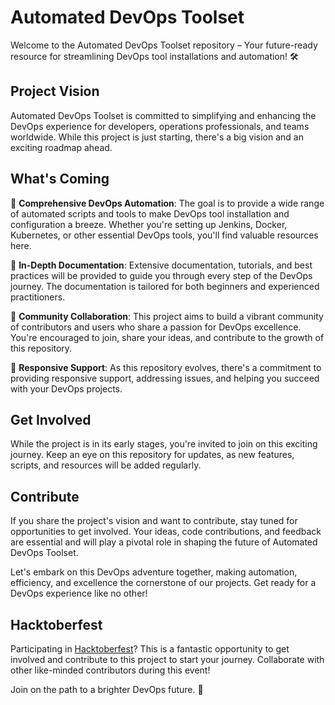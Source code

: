 # Automated DevOps Toolset

Welcome to the Automated DevOps Toolset repository – Your future-ready resource for streamlining DevOps tool installations and automation! 🛠️

## Project Vision

Automated DevOps Toolset is committed to simplifying and enhancing the DevOps experience for developers, operations professionals, and teams worldwide. While this project is just starting, there's a big vision and an exciting roadmap ahead.

## What's Coming

🔹 **Comprehensive DevOps Automation**: The goal is to provide a wide range of automated scripts and tools to make DevOps tool installation and configuration a breeze. Whether you're setting up Jenkins, Docker, Kubernetes, or other essential DevOps tools, you'll find valuable resources here.

🔹 **In-Depth Documentation**: Extensive documentation, tutorials, and best practices will be provided to guide you through every step of the DevOps journey. The documentation is tailored for both beginners and experienced practitioners.

🔹 **Community Collaboration**: This project aims to build a vibrant community of contributors and users who share a passion for DevOps excellence. You're encouraged to join, share your ideas, and contribute to the growth of this repository.

🔹 **Responsive Support**: As this repository evolves, there's a commitment to providing responsive support, addressing issues, and helping you succeed with your DevOps projects.

## Get Involved

While the project is in its early stages, you're invited to join on this exciting journey. Keep an eye on this repository for updates, as new features, scripts, and resources will be added regularly.

## Contribute

If you share the project's vision and want to contribute, stay tuned for opportunities to get involved. Your ideas, code contributions, and feedback are essential and will play a pivotal role in shaping the future of Automated DevOps Toolset.

Let's embark on this DevOps adventure together, making automation, efficiency, and excellence the cornerstone of our projects. Get ready for a DevOps experience like no other!

## Hacktoberfest

Participating in [Hacktoberfest](https://hacktoberfest.com/)? This is a fantastic opportunity to get involved and contribute to this project to start your journey. Collaborate with other like-minded contributors during this event!

Join on the path to a brighter DevOps future. 🌟
